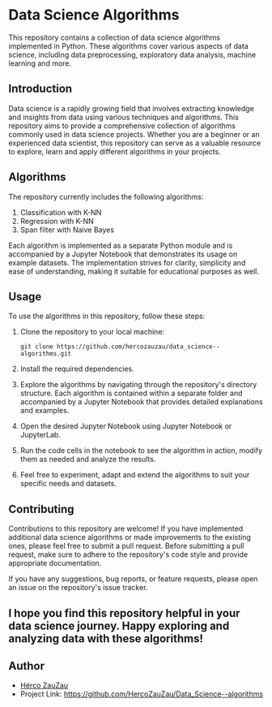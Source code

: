 # Data Science Algorithms

This repository contains a collection of data science algorithms implemented in Python. These algorithms cover various aspects of data science, including data preprocessing, exploratory data analysis, machine learning and more.

## Introduction

Data science is a rapidly growing field that involves extracting knowledge and insights from data using various techniques and algorithms. This repository aims to provide a comprehensive collection of algorithms commonly used in data science projects. Whether you are a beginner or an experienced data scientist, this repository can serve as a valuable resource to explore, learn and apply different algorithms in your projects.

## Algorithms

The repository currently includes the following algorithms:

1. Classification with K-NN
2. Regression with K-NN
3. Span filter with Naive Bayes

Each algorithm is implemented as a separate Python module and is accompanied by a Jupyter Notebook that demonstrates its usage on example datasets. The implementation strives for clarity, simplicity and ease of understanding, making it suitable for educational purposes as well.

## Usage

To use the algorithms in this repository, follow these steps:

1. Clone the repository to your local machine:
   ```
   git clone https://github.com/hercozauzau/data_science--algorithms.git
   ```

2. Install the required dependencies.

3. Explore the algorithms by navigating through the repository's directory structure. Each algorithm is contained within a separate folder and accompanied by a Jupyter Notebook that provides detailed explanations and examples.

4. Open the desired Jupyter Notebook using Jupyter Notebook or JupyterLab.

5. Run the code cells in the notebook to see the algorithm in action, modify them as needed and analyze the results.

6. Feel free to experiment, adapt and extend the algorithms to suit your specific needs and datasets.

## Contributing

Contributions to this repository are welcome! If you have implemented additional data science algorithms or made improvements to the existing ones, please feel free to submit a pull request. Before submitting a pull request, make sure to adhere to the repository's code style and provide appropriate documentation.

If you have any suggestions, bug reports, or feature requests, please open an issue on the repository's issue tracker.

I hope you find this repository helpful in your data science journey. Happy exploring and analyzing data with these algorithms!
---

## Author
- [Hérco ZauZau](https://github.com/HercoZauZau)
- Project Link: https://github.com/HercoZauZau/Data_Science--algorithms
